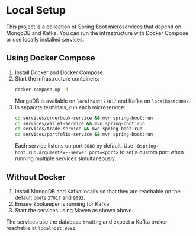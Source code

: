 # Local Setup

This project is a collection of Spring Boot microservices that depend on MongoDB and Kafka. You can run the infrastructure with Docker Compose or use locally installed services.

## Using Docker Compose

1. Install Docker and Docker Compose.
2. Start the infrastructure containers:
   ```bash
   docker-compose up -d
   ```
   MongoDB is available on `localhost:27017` and Kafka on `localhost:9092`.
3. In separate terminals, run each microservice:
   ```bash
   cd services/orderbook-service && mvn spring-boot:run
   cd services/wallet-service && mvn spring-boot:run
   cd services/trade-service && mvn spring-boot:run
   cd services/portfolio-service && mvn spring-boot:run
   ```
   Each service listens on port `8080` by default. Use `-Dspring-boot.run.arguments=--server.port=<port>` to set a custom port when running multiple services simultaneously.

## Without Docker

1. Install MongoDB and Kafka locally so that they are reachable on the default ports `27017` and `9092`.
2. Ensure Zookeeper is running for Kafka.
3. Start the services using Maven as shown above.

The services use the database `trading` and expect a Kafka broker reachable at `localhost:9092`.
